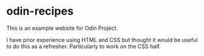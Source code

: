 # odin-recipes
This is an example website for Odin Project.

I have prior experience using HTML and CSS but thought it would be useful to do this as a refresher. Particularly to work on the CSS half.
